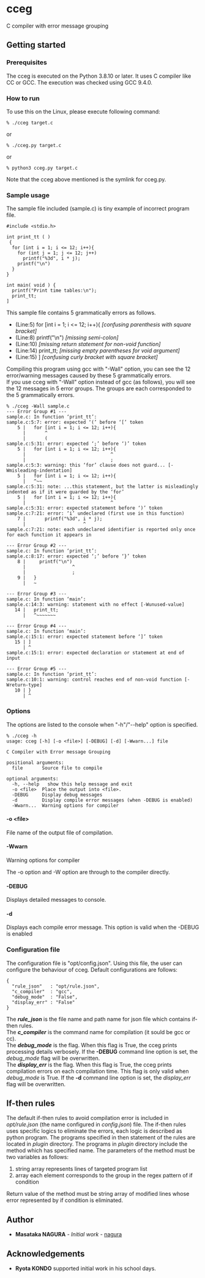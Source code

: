 # cceg
C compiler with error message grouping

## Getting started
### Prerequisites
The cceg is executed on the Python 3.8.10 or later. It uses C compiler like CC or GCC. The execution was checked using GCC 9.4.0.

### How to run
To use this on the Linux, please execute following command:

```
% ./cceg target.c
```
or

```
% ./cceg.py target.c
```
or

```
% python3 cceg.py target.c
```
Note that the cceg above mentioned is the symlink for cceg.py.

### Sample usage
The sample file included (sample.c) is tiny example of incorrect program file. 

```{r, attr.source='.numberLines'}
#include <stdio.h>

int print_tt ( )
 {
  for [int i = 1; i <= 12; i++){
    for (int j = 1; j <= 12; j++)
      printf("%3d", i * j);
    printf("\n")
  }
}

int main( void ) {
  printf("Print time tables:\n");
  print_tt;
]
```


This sample file contains 5 grammatically errors as follows.  
- (Line:5) for [int i = 1; i <= 12; i++){ *[confusing parenthesis with square bracket]*
- (Line:8) printf("\n")  *[missing semi-colon]*
- (Line:10) *[missing return statement for non-void function]*
- (Line:14)  print_tt; *[missing empty parentheses for void argument]*
- (Line:15) ] *[confusing curly bracket with square bracket]*

Compiling this program using gcc with "-Wall" option, you can see the 12 error/warning messages caused by these 5  grammatically errors.  
If you use cceg with "-Wall" option instead of gcc (as follows), you will see the 12 messages in 5 error groups. The groups are each corresponded to the 5 grammatically errors.

```
% ./cceg -Wall sample.c
--- Error Group #1 ---
sample.c: In function ‘print_tt’:
sample.c:5:7: error: expected ‘(’ before ‘[’ token
    5 |   for [int i = 1; i <= 12; i++){
      |       ^
      |       (
sample.c:5:31: error: expected ‘;’ before ‘)’ token
    5 |   for [int i = 1; i <= 12; i++){
      |                               ^
      |                               ;
sample.c:5:3: warning: this ‘for’ clause does not guard... [-Wmisleading-indentation]
    5 |   for [int i = 1; i <= 12; i++){
      |   ^~~
sample.c:5:31: note: ...this statement, but the latter is misleadingly indented as if it were guarded by the ‘for’
    5 |   for [int i = 1; i <= 12; i++){
      |                               ^
sample.c:5:31: error: expected statement before ‘)’ token
sample.c:7:21: error: ‘i’ undeclared (first use in this function)
    7 |       printf("%3d", i * j);
      |                     ^
sample.c:7:21: note: each undeclared identifier is reported only once for each function it appears in

--- Error Group #2 ---
sample.c: In function ‘print_tt’:
sample.c:8:17: error: expected ‘;’ before ‘}’ token
    8 |     printf("\n")
      |                 ^
      |                 ;
    9 |   }
      |   ~

--- Error Group #3 ---
sample.c: In function ‘main’:
sample.c:14:3: warning: statement with no effect [-Wunused-value]
   14 |   print_tt;
      |   ^~~~~~~~

--- Error Group #4 ---
sample.c: In function ‘main’:
sample.c:15:1: error: expected statement before ‘]’ token
   15 | ]
      | ^
sample.c:15:1: error: expected declaration or statement at end of input

--- Error Group #5 ---
sample.c: In function ‘print_tt’:
sample.c:10:1: warning: control reaches end of non-void function [-Wreturn-type]
   10 | }
      | ^
```


### Options
The options are listed to the console when "-h"/"--help" option is specified.

```
% ./cceg -h
usage: cceg [-h] [-o <file>] [-DEBUG] [-d] [-Wwarn...] file

C Compiler with Error message Grouping

positional arguments:
  file       Source file to compile

optional arguments:
  -h, --help   show this help message and exit
  -o <file>  Place the output into <file>.
  -DEBUG     Display debug messages
  -d         Display compile error messages (when -DEBUG is enabled)
  -Wwarn...  Warning options for compiler
```

#### -o \<file\>
File name of the output file of compilation.

#### -Wwarn
Warning options for compiler

The -o option and -W option are through to the compiler directly.

#### -DEBUG
Displays detailed messages to console.

#### -d
Displays each compile error message. This option is valid when the -DEBUG is enabled

### Configuration file
The configuration file is "opt/config.json".
Using this file, the user can configure the behaviour of cceg. Default configurations are follows:

```
{
  "rule_json"   : "opt/rule.json",
  "c_compiler"  : "gcc",
  "debug_mode"  : "False",
  "display_err" : "False"
}
```

The ***rule_json*** is the file name and path name for json file which contains if-then rules.  
The ***c_compiler*** is the command name for compilation (it sould be gcc or cc).  
The ***debug_mode*** is the flag. When this flag is True, the cceg prints processing details verbosely. If the **-DEBUG** command line option is set, the  *debug_mode* flag will be overwritten.  
The ***display_err*** is the flag. When this flag is True, the cceg prints compilation errors on each compilation time. This flag is only valid when *debug_mode* is True. If the **-d** command line option is set, the  *display_err* flag will be overwritten.  

## If-then rules
The default if-then rules to avoid compilation error is included in *opt/rule.json* (the name configured in *config.json*) file. The if-then rules uses specific logics to eliminate the errors, each logic is described as python program. The programs specified in then statement of the rules are located in *plugin* directory. The programs in *plugin* directory include the method which has specified name. The parameters of the method must be two variables as follows:

1. string array represents lines of targeted program list
2. array each element corresponds to the group in the regex pattern of if condition

Return value of the method must be string array of modified lines whose error represented by if condition is eliminated.

## Author
* **Masataka NAGURA** - *Initial work* - [nagura](https://github.com/nagura)

## Acknowledgements
* **Ryota KONDO** supported initial work in his school days.